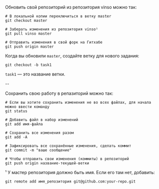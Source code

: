 Обновить свой репозиторий из репозитория vinso можно так:

```
# В локальной копии переключиться в ветку master
git checkout master

# Заберать изменения из репозитория vinso¹
git pull vinso master

# Отправить изменения в свой форк на Гитхабе
git push origin master
```
Когда вы обновили `master`, создайте ветку для нового задания:

```
git checkout -b task1
```

`task1` — это название ветки.

--

Сохранить свою работу в репазиторий можно так:

```
# Если вы хотите сохранить изменения не во всех файлах, для начала можно ввести команду
git status

# Добавить файл в набор изменений
git add имя-файла

# Сохранить все изменения разом
git add -A

# Зафиксировать все сохранённые изменения, сделать коммит
git commit -m "ваше сообщение"

# Чтобы отправить свои изменения (коммиты) в репозиторий
git push origin название-текущей-ветки
```

¹ У мастер репозитория должно быть имя. Если его там нет, добавить:

```
git remote add имя_репозитория git@github.com:your-repo.git
```


